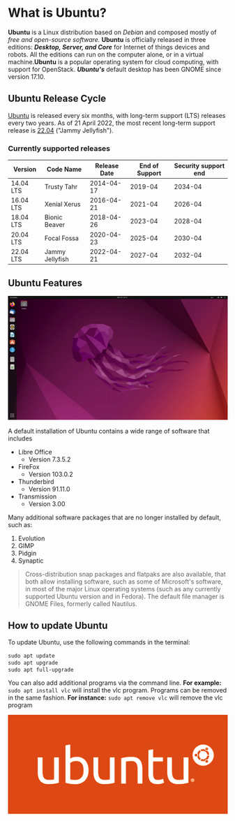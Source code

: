 # What is Ubuntu?

**Ubuntu** is a Linux distribution based on *Debian* and composed mostly of *free and open-source software.* **Ubuntu** is officially released in three editions: ***Desktop, Server, and Core*** for Internet of things devices and robots. All the editions can run on the computer alone, or in a virtual machine.**Ubuntu** is a popular operating system for cloud computing, with support for OpenStack. ***Ubuntu's*** default desktop has been GNOME since version 17.10.


## Ubuntu Release Cycle

[Ubuntu](https://ubuntu.com) is released every six months, with long-term support (LTS) releases every two years. As of 21 April
2022, the most recent long-term support release is [22.04](https://ubuntu.com/download/desktop) ("Jammy Jellyfish").

### Currently supported releases

| Version   | Code Name       | Release Date | End of Support | Security support end |
| --------- | --------------- | ------------ | -------------- | -------------------- |
| 14.04 LTS | Trusty Tahr     | 2014-04-17   | 2019-04        | 2034-04              |
| 16.04 LTS | Xenial Xerus    | 2016-04-21   | 2021-04        | 2026-04              |
| 18.04 LTS | Bionic Beaver   | 2018-04-26   | 2023-04        | 2028-04              |
| 20.04 LTS | Focal Fossa     | 2020-04-23   | 2025-04        | 2030-04              |
| 22.04 LTS | Jammy Jellyfish | 2022-04-21   | 2027-04        | 2032-04              |

## Ubuntu Features

![ubuntu Desktop](ubuntu-desktop.png)

A default installation of Ubuntu contains a wide range of software that includes
* Libre Office
  * Version 7.3.5.2
* FireFox
  * Version 103.0.2
* Thunderbird
  * Version 91.11.0
* Transmission
  * Version 3.00
  
Many additional software packages that are no longer installed by default, such as:
1. Evolution
2. GIMP
3. Pidgin
4. Synaptic

  >Cross-distribution snap packages and flatpaks are also available, that both allow installing software, such as some of Microsoft's software, in most of the major Linux operating systems (such as any currently supported Ubuntu version and in Fedora). The default file manager is GNOME Files, formerly called Nautilus.

  

## How to update Ubuntu

To update Ubuntu, use the following commands in the terminal:

```
sudo apt update
sudo apt upgrade
sudo apt full-upgrade
```

You can also add additional programs via the command line. **For example:** `sudo apt install vlc` will install the vlc program. Programs can be removed in the same fashion. **For instance:** `sudo apt remove vlc` will remove the vlc program

![ubuntu logo](ubuntu-logo.png)